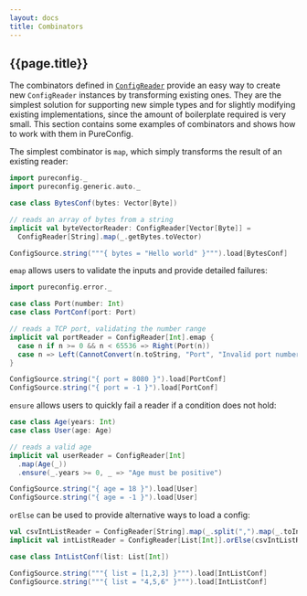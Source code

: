 ```yaml
---
layout: docs
title: Combinators
---
```


## {{page.title}}

The combinators defined in
[`ConfigReader`](https://www.javadoc.io/page/com.github.pureconfig/pureconfig-core_2.12/latest/pureconfig/ConfigReader.html)
provide an easy way to create new `ConfigReader` instances by transforming existing ones. They are the simplest solution
for supporting new simple types and for slightly modifying existing implementations, since the amount of boilerplate
required is very small. This section contains some examples of combinators and shows how to work with them in
PureConfig.

The simplest combinator is `map`, which simply transforms the result of an existing reader:

```scala mdoc:silent
import pureconfig._
import pureconfig.generic.auto._

case class BytesConf(bytes: Vector[Byte])

// reads an array of bytes from a string
implicit val byteVectorReader: ConfigReader[Vector[Byte]] =
  ConfigReader[String].map(_.getBytes.toVector)
```

```scala mdoc
ConfigSource.string("""{ bytes = "Hello world" }""").load[BytesConf]
```

`emap` allows users to validate the inputs and provide detailed failures:

```scala mdoc:silent
import pureconfig.error._

case class Port(number: Int)
case class PortConf(port: Port)

// reads a TCP port, validating the number range
implicit val portReader = ConfigReader[Int].emap {
  case n if n >= 0 && n < 65536 => Right(Port(n))
  case n => Left(CannotConvert(n.toString, "Port", "Invalid port number"))
}
```

```scala mdoc
ConfigSource.string("{ port = 8080 }").load[PortConf]
ConfigSource.string("{ port = -1 }").load[PortConf]
```

`ensure` allows users to quickly fail a reader if a condition does not hold:

```scala mdoc:silent
case class Age(years: Int)
case class User(age: Age)

// reads a valid age
implicit val userReader = ConfigReader[Int]
  .map(Age(_))
  .ensure(_.years >= 0, _ => "Age must be positive")
```

```scala mdoc
ConfigSource.string("{ age = 18 }").load[User]
ConfigSource.string("{ age = -1 }").load[User]
```

`orElse` can be used to provide alternative ways to load a config:

```scala mdoc:silent
val csvIntListReader = ConfigReader[String].map(_.split(",").map(_.toInt).toList)
implicit val intListReader = ConfigReader[List[Int]].orElse(csvIntListReader)

case class IntListConf(list: List[Int])
```

```scala mdoc
ConfigSource.string("""{ list = [1,2,3] }""").load[IntListConf]
ConfigSource.string("""{ list = "4,5,6" }""").load[IntListConf]
```
